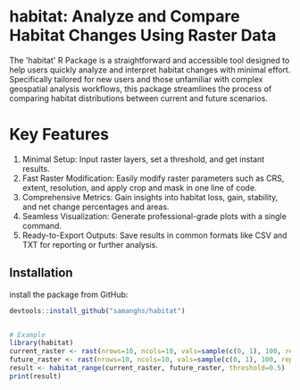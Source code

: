 # habitat: Analyze and Compare Habitat Changes Using Raster Data

The 'habitat' R Package is a straightforward and accessible tool designed to help users quickly analyze and interpret habitat changes with minimal effort. Specifically tailored for new users and those unfamiliar with complex geospatial analysis workflows, this package streamlines the process of comparing habitat distributions between current and future scenarios.

# Key Features
1. Minimal Setup: Input raster layers, set a threshold, and get instant results.
2. Fast Raster Modification: Easily modify raster parameters such as CRS, extent, resolution, and apply crop and mask in one line of code.
3. Comprehensive Metrics: Gain insights into habitat loss, gain, stability, and net change percentages and areas.
4. Seamless Visualization: Generate professional-grade plots with a single command.
5. Ready-to-Export Outputs: Save results in common formats like CSV and TXT for reporting or further analysis.

## Installation

install the package from GitHub:

```r
devtools::install_github("samanghs/habitat")


# Example
library(habitat)
current_raster <- rast(nrows=10, ncols=10, vals=sample(c(0, 1), 100, replace=TRUE))
future_raster <- rast(nrows=10, ncols=10, vals=sample(c(0, 1), 100, replace=TRUE))
result <- habitat_range(current_raster, future_raster, threshold=0.5)
print(result)
